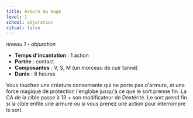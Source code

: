 ```yaml
---
title: Armure du mage
level: 1
school: abjuration
ritual: false
---
```

*niveau 1 - abjuration*

- **Temps d'incantation** : 1 action
- **Portée** : contact
- **Composantes** : V, S, M (un morceau de cuir tanné)
- **Durée** : 8 heures

Vous touchez une créature consentante qui ne porte pas d'armure, et une force magique de protection l'englobe jusqu'à ce que le sort prenne fin. La CA de la cible passe à 13 + son modificateur de Dextérité. Le sort prend fin si la cible enfile une armure ou si vous prenez une action pour interrompre le sort.